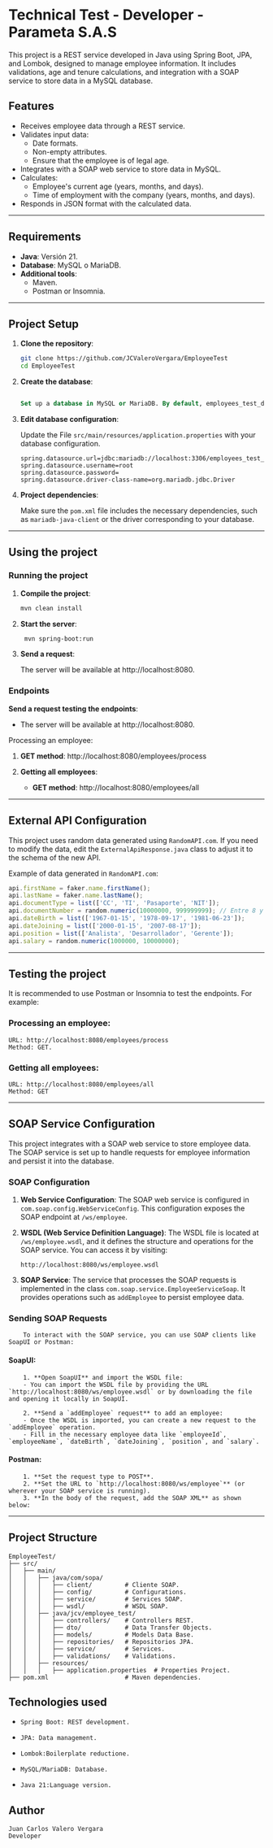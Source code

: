 # Technical Test - Developer - Parameta S.A.S

This project is a REST service developed in Java using Spring Boot, JPA, and Lombok, designed to manage employee information. It includes validations, age and tenure calculations, and integration with a SOAP service to store data in a MySQL database.

## Features

- Receives employee data through a REST service.
- Validates input data:
    - Date formats.
    - Non-empty attributes.
    - Ensure that the employee is of legal age.
- Integrates with a SOAP web service to store data in MySQL.
- Calculates:
    - Employee's current age (years, months, and days).
    - Time of employment with the company (years, months, and days).
- Responds in JSON format with the calculated data.

---

## Requirements

- **Java**: Versión 21.
- **Database**: MySQL o MariaDB.
- **Additional tools**:
    - Maven.
    - Postman or Insomnia.

---

## Project Setup

1. **Clone the repository**:
   ```bash
   git clone https://github.com/JCValeroVergara/EmployeeTest
   cd EmployeeTest

2. **Create the database**:
    ```sql
   
   Set up a database in MySQL or MariaDB. By default, employees_test_db is used.

3. **Edit database configuration**:

    Update the File ```src/main/resources/application.properties``` with your database configuration.
    ```properties
   spring.datasource.url=jdbc:mariadb://localhost:3306/employees_test_db
    spring.datasource.username=root
    spring.datasource.password=
    spring.datasource.driver-class-name=org.mariadb.jdbc.Driver

4. **Project dependencies**:

    Make sure the ```pom.xml``` file includes the necessary dependencies, such as ```mariadb-java-client``` or the driver corresponding to your database.
  
---
## Using the project
### Running the project

1. **Compile the project**:
   ```bash
   mvn clean install
   
2. **Start the server**:
   ```bash
    mvn spring-boot:run
   
3. **Send a request**:
    
    The server will be available at http://localhost:8080.

### Endpoints

**Send a request testing the endpoints**:
- The server will be available at http://localhost:8080.

Processing an employee:
1. **GET method**: http://localhost:8080/employees/process

2. **Getting all employees**:
    - **GET method**: http://localhost:8080/employees/all


---
## External API Configuration

This project uses random data generated using ```RandomAPI.com```. If you need to modify the data, edit the ```ExternalApiResponse.java``` class to adjust it to the schema of the new API.

Example of data generated in ```RandomAPI.com```:
```javaScript
api.firstName = faker.name.firstName();
api.lastName = faker.name.lastName();
api.documentType = list(['CC', 'TI', 'Pasaporte', 'NIT']);
api.documentNumber = random.numeric(10000000, 999999999); // Entre 8 y 12 dígitos.
api.dateBirth = list(['1967-01-15', '1978-09-17', '1981-06-23']);
api.dateJoining = list(['2000-01-15', '2007-08-17']);
api.position = list(['Analista', 'Desarrollador', 'Gerente']);
api.salary = random.numeric(1000000, 10000000);
```
---
## Testing the project
It is recommended to use Postman or Insomnia to test the endpoints. For example:

### Processing an employee:

    URL: http://localhost:8080/employees/process
    Method: GET.

### Getting all employees:

    URL: http://localhost:8080/employees/all
    Method: GET


---
## SOAP Service Configuration

This project integrates with a SOAP web service to store employee data. The SOAP service is set up to handle requests for employee information and persist it into the database.

### SOAP Configuration

1. **Web Service Configuration**: The SOAP web service is configured in `com.soap.config.WebServiceConfig`. This configuration exposes the SOAP endpoint at `/ws/employee`.

2. **WSDL (Web Service Definition Language)**: The WSDL file is located at `/ws/employee.wsdl`, and it defines the structure and operations for the SOAP service. You can access it by visiting:
    ```
    http://localhost:8080/ws/employee.wsdl
    ```

3. **SOAP Service**: The service that processes the SOAP requests is implemented in the class `com.soap.service.EmployeeServiceSoap`. It provides operations such as `addEmployee` to persist employee data.


### Sending SOAP Requests

        To interact with the SOAP service, you can use SOAP clients like SoapUI or Postman:

#### **SoapUI**:

        1. **Open SoapUI** and import the WSDL file:
        - You can import the WSDL file by providing the URL `http://localhost:8080/ws/employee.wsdl` or by downloading the file and opening it locally in SoapUI.

        2. **Send a `addEmployee` request** to add an employee:
        - Once the WSDL is imported, you can create a new request to the `addEmployee` operation.
        - Fill in the necessary employee data like `employeeId`, `employeeName`, `dateBirth`, `dateJoining`, `position`, and `salary`.

#### **Postman**:

        1. **Set the request type to POST**.
        2. **Set the URL to `http://localhost:8080/ws/employee`** (or wherever your SOAP service is running).
        3. **In the body of the request, add the SOAP XML** as shown below:



---
## Project Structure

```planintext
EmployeeTest/
├── src/
│   ├── main/
│   │   ├── java/com/sopa/
│   │   │   ├── client/         # Cliente SOAP.
│   │   │   ├── config/         # Configurations.
│   │   │   ├── service/        # Services SOAP.
│   │   │   ├── wsdl/           # WSDL SOAP.
│   │   ├── java/jcv/employee_test/
│   │   │   ├── controllers/    # Controllers REST.
│   │   │   ├── dto/            # Data Transfer Objects.
│   │   │   ├── models/         # Models Data Base.
│   │   │   ├── repositories/   # Repositorios JPA.
│   │   │   ├── service/        # Services.
│   │   │   ├── validations/    # Validations.
│   │   ├── resources/
│   │   │   ├── application.properties  # Properties Project.
├── pom.xml                     # Maven dependencies.

```

## Technologies used

- ```Spring Boot: REST development.```

- ```JPA: Data management.```

- ```Lombok:Boilerplate reductione.```

- ```MySQL/MariaDB: Database.```

- ```Java 21:Language version.```

## Author

```plaintext
Juan Carlos Valero Vergara
Developer
```